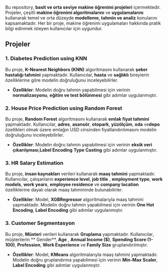 Bu repository, **basit ve orta seviye makine öğrenimi projeleri** içermektedir. Projeler, çeşitli **makine öğrenimi algoritmalarını** ve **uygulamalarını** kullanarak temel ve orta düzeyde **modelleme, tahmin ve analiz** konularını kapsamaktadır. Her bir proje, makine öğrenimi uygulamaları hakkında pratik bilgi edinmek isteyen kullanıcılar için uygundur.

## Projeler

### 1. **Diabetes Prediction using KNN**
Bu proje, **K-Nearest Neighbors (KNN)** algoritmasını kullanarak **şeker hastalığı tahmini** yapmaktadır. Kullanıcılar, **hasta** ve **sağlıklı** bireylerin özelliklerine göre modelin doğruluğunu inceleyebilirler.
- **Özellikler**: Modelin doğru tahmin yapabilmesi için verinin **normalizasyonu**, **eğitim ve test bölünmesi** gibi adımlar uygulanmıştır.

### 2. **House Price Prediction using Random Forest**
Bu proje, **Random Forest** algoritmasını kullanarak **emlak fiyat tahmini** yapmaktadır. Kullanıcılar, **adres**, **asansör**, **otopark**, **yüzölçüm**, **oda** ve**depo** özellikleri olmak üzere emlağın USD cinsinden fiyatlandırılımasını modelin doğruluğunu inceleyebilirler.
- **Özellikler**: Modelin doğru tahmin yapabilmesi için verinin **eksik veri çıkarılşması**,**Label Encoding** **Type Casting** gibi adımlar uygulanmıştır.

### 3. **HR Salary Estimation**
Bu proje, **insan kaynakları** verileri kullanarak **maaş tahmini** yapmaktadır. Kullanıcılar, çalışanların **experience level**, **job title** , **employment type**, **work models**, **work years**, **employee residence** ve **company location**  özelliklerine dayalı olarak maaş tahmininde bulunabilirler.
- **Özellikler**: Model, **XGBRegressor** algoritmalarıyla maaş tahmini yapmaktadır.  Modelin doğru tahmin yapabilmesi için verinin **One Hot Encoding**, **Label Encoding** gibi adımlar uygulanmıştır.

### 3. **Customer Segmentasyon**
Bu proje, **Müsteri** verileri kullanarak **Gruplama** yapmaktadır. Kullanıcılar, müşterilerin **	Gender**, **Age** , **Annual Income ($)**, **Spending Score (1-100)**, **Profession**, **Work Experience** ve **Family Size**  gruplandırılmıştır.
- **Özellikler**: Model, **KMeans** algoritmalarıyla maaş tahmini yapmaktadır.  Modelin doğru gruplandırma yapabilmesi için verinin **Min-Max Scaler**, **Label Encoding** gibi adımlar uygulanmıştır.
